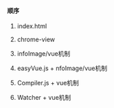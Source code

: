 #### 顺序 

1. index.html

2. chrome-view

3. infoImage/vue机制

4. easyVue.js + nfoImage/vue机制

5. Compiler.js + vue机制

6. Watcher + vue机制